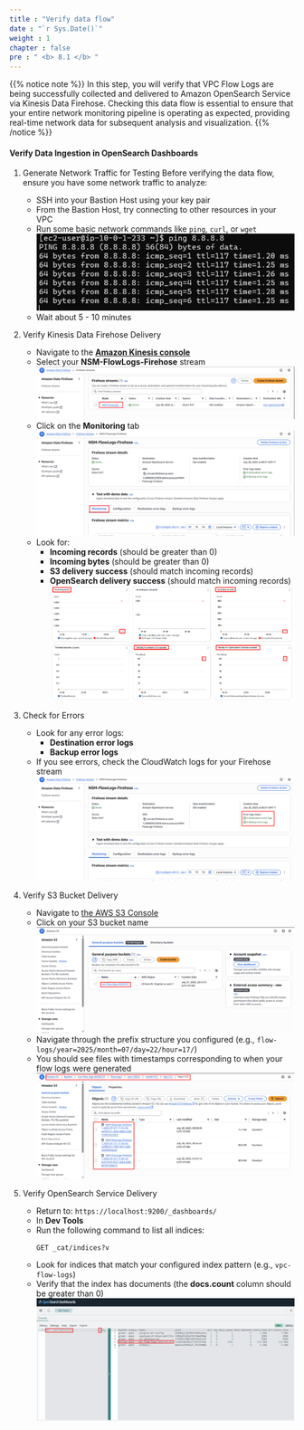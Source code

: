 ```yaml
---
title : "Verify data flow"
date : "`r Sys.Date()`"
weight : 1
chapter : false
pre : " <b> 8.1 </b> "
---
```


{{% notice note %}}
In this step, you will verify that VPC Flow Logs are being successfully collected and delivered to Amazon OpenSearch Service via Kinesis Data Firehose. Checking this data flow is essential to ensure that your entire network monitoring pipeline is operating as expected, providing real-time network data for subsequent analysis and visualization.
{{% /notice %}}

#### Verify Data Ingestion in OpenSearch Dashboards
1. Generate Network Traffic for Testing
    Before verifying the data flow, ensure you have some network traffic to analyze:    
    - SSH into your Bastion Host using your key pair
    - From the Bastion Host, try connecting to other resources in your VPC
    - Run some basic network commands like `ping`, `curl`, or `wget`        
        ![image.png](image.png)        
    - Wait about 5 - 10 minutes

2. Verify Kinesis Data Firehose Delivery
    - Navigate to the [**Amazon Kinesis console**](https://us-east-1.console.aws.amazon.com/firehose)
    - Select your **NSM-FlowLogs-Firehose** stream        
        ![image.png](image%201.png)        
    - Click on the **Monitoring** tab        
        ![image.png](image%202.png)        
    - Look for:
        - **Incoming records** (should be greater than 0)
        - **Incoming bytes** (should be greater than 0)
        - **S3 delivery success** (should match incoming records)
        - **OpenSearch delivery success** (should match incoming records)        
        ![image.png](image%203.png)        
3. Check for Errors
    - Look for any error logs:
        - **Destination error logs**
        - **Backup error logs**
    - If you see errors, check the CloudWatch logs for your Firehose stream        
        ![image.png](image%204.png)        
4. Verify S3 Bucket Delivery
    - Navigate to [the AWS S3 Console](https://us-east-1.console.aws.amazon.com/s3)
    - Click on your S3 bucket name        
        ![image.png](image%205.png)        
    - Navigate through the prefix structure you configured (e.g., `flow-logs/year=2025/month=07/day=22/hour=17/`)
    - You should see files with timestamps corresponding to when your flow logs were generated        
        ![image.png](image%206.png)
5. Verify OpenSearch Service Delivery
    - Return to: `https://localhost:9200/_dashboards/`
    - In **Dev Tools**
    - Run the following command to list all indices:        
        ```
        GET _cat/indices?v
        ```        
    - Look for indices that match your configured index pattern (e.g., `vpc-flow-logs`)
    - Verify that the index has documents (the **docs.count** column should be greater than 0)    
    ![image.png](image%207.png)